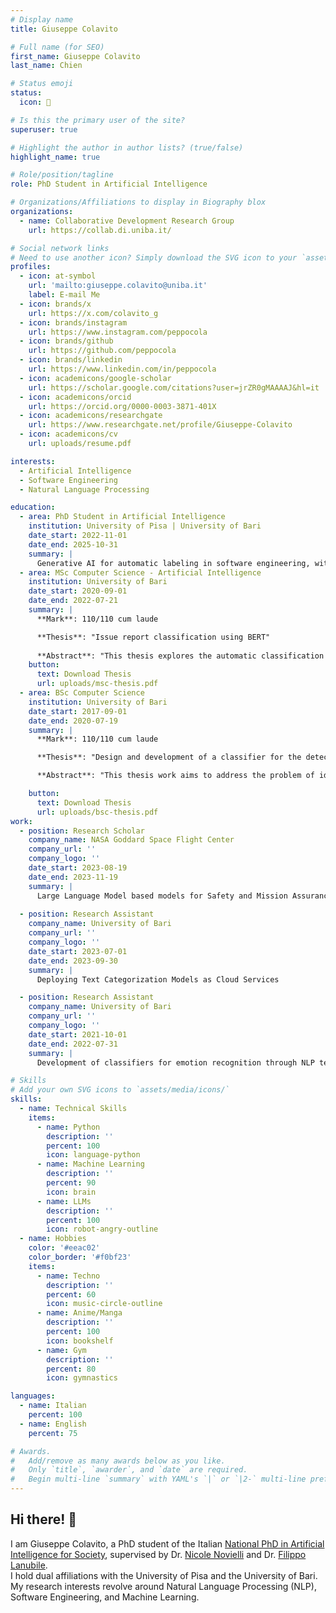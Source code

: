 ```yaml
---
# Display name
title: Giuseppe Colavito

# Full name (for SEO)
first_name: Giuseppe Colavito
last_name: Chien

# Status emoji
status:
  icon: 🚀

# Is this the primary user of the site?
superuser: true

# Highlight the author in author lists? (true/false)
highlight_name: true

# Role/position/tagline
role: PhD Student in Artificial Intelligence

# Organizations/Affiliations to display in Biography blox
organizations:
  - name: Collaborative Development Research Group
    url: https://collab.di.uniba.it/

# Social network links
# Need to use another icon? Simply download the SVG icon to your `assets/media/icons/` folder.
profiles:
  - icon: at-symbol
    url: 'mailto:giuseppe.colavito@uniba.it'
    label: E-mail Me
  - icon: brands/x
    url: https://x.com/colavito_g
  - icon: brands/instagram
    url: https://www.instagram.com/peppocola
  - icon: brands/github
    url: https://github.com/peppocola
  - icon: brands/linkedin
    url: https://www.linkedin.com/in/peppocola
  - icon: academicons/google-scholar
    url: https://scholar.google.com/citations?user=jrZR0gMAAAAJ&hl=it
  - icon: academicons/orcid
    url: https://orcid.org/0000-0003-3871-401X
  - icon: academicons/researchgate
    url: https://www.researchgate.net/profile/Giuseppe-Colavito
  - icon: academicons/cv
    url: uploads/resume.pdf

interests:
  - Artificial Intelligence
  - Software Engineering
  - Natural Language Processing

education:
  - area: PhD Student in Artificial Intelligence
    institution: University of Pisa | University of Bari
    date_start: 2022-11-01
    date_end: 2025-10-31
    summary: |
      Generative AI for automatic labeling in software engineering, with a case study on issue report classification.
  - area: MSc Computer Science - Artificial Intelligence
    institution: University of Bari
    date_start: 2020-09-01
    date_end: 2022-07-21
    summary: |
      **Mark**: 110/110 cum laude

      **Thesis**: "Issue report classification using BERT"
      
      **Abstract**: "This thesis explores the automatic classification of issue reports in software development, aiming to improve efficiency in issue management and prioritization. It addresses the challenge of misclassification between bug reports, enhancement requests, and questions, which consumes valuable developer resources. Leveraging recent advances in natural language processing, specifically BERT and its variants, the study develops and evaluates supervised learning approaches using issue text and authorship information. The proposed models surpass baseline performance, achieving an F1 score of .8591 using textual data alone. The research includes a comprehensive error analysis to identify key factors influencing classification accuracy. The findings underscore the practical utility of automated issue labeling systems in optimizing software development processes."
    button: 
      text: Download Thesis
      url: uploads/msc-thesis.pdf
  - area: BSc Computer Science
    institution: University of Bari
    date_start: 2017-09-01
    date_end: 2020-07-19
    summary: |
      **Mark**: 110/110 cum laude

      **Thesis**: "Design and development of a classifier for the detection of noninformative comments."

      **Abstract**: "This thesis work aims to address the problem of identifying non-informative comments within a dataset of comments from open source repositories. The goal is to develop a classifier that can distinguish between informative and non-informative comments in order to support source code analysis and maintenance."

    button: 
      text: Download Thesis
      url: uploads/bsc-thesis.pdf
work:
  - position: Research Scholar
    company_name: NASA Goddard Space Flight Center
    company_url: ''
    company_logo: ''
    date_start: 2023-08-19
    date_end: 2023-11-19
    summary: |
      Large Language Model based models for Safety and Mission Assurance Data Analysis
    
  - position: Research Assistant
    company_name: University of Bari
    company_url: ''
    company_logo: ''
    date_start: 2023-07-01
    date_end: 2023-09-30
    summary: |
      Deploying Text Categorization Models as Cloud Services

  - position: Research Assistant
    company_name: University of Bari
    company_url: ''
    company_logo: ''
    date_start: 2021-10-01
    date_end: 2022-07-31
    summary: |
      Development of classifiers for emotion recognition through NLP techniques

# Skills
# Add your own SVG icons to `assets/media/icons/`
skills:
  - name: Technical Skills
    items:
      - name: Python
        description: ''
        percent: 100
        icon: language-python
      - name: Machine Learning
        description: ''
        percent: 90
        icon: brain
      - name: LLMs
        description: ''
        percent: 100
        icon: robot-angry-outline
  - name: Hobbies
    color: '#eeac02'
    color_border: '#f0bf23'
    items:
      - name: Techno
        description: ''
        percent: 60
        icon: music-circle-outline
      - name: Anime/Manga
        description: ''
        percent: 100
        icon: bookshelf
      - name: Gym
        description: ''
        percent: 80
        icon: gymnastics

languages:
  - name: Italian
    percent: 100
  - name: English
    percent: 75

# Awards.
#   Add/remove as many awards below as you like.
#   Only `title`, `awarder`, and `date` are required.
#   Begin multi-line `summary` with YAML's `|` or `|2-` multi-line prefix and indent 2 spaces below.
---
```


## Hi there! 👋

I am Giuseppe Colavito, a PhD student of the Italian [National PhD in Artificial Intelligence for Society](https://phd-ai-society.di.unipi.it/), supervised by Dr. [Nicole Novielli](https://collab.di.uniba.it/nicole/) and Dr. [Filippo Lanubile](http://www.di.uniba.it/~lanubile/).   
I hold dual affiliations with the University of Pisa and the University of Bari.   
My research interests revolve around Natural Language Processing (NLP), Software Engineering, and Machine Learning.
